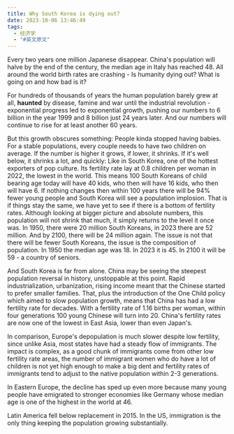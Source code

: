 ```yaml
---
title: Why South Korea is dying out?
date: 2023-10-06 13:46:49
tags:
  - 经济学
  - "#英文原文"
---
```


Every two years one million Japanese disappear. China's population will halve by the end of the century, the median age in Italy has reached 48. All around the world birth rates are crashing - Is humanity dying out? What is going on and how bad is it?

<!-- more -->

For hundreds of thousands of years the human population barely grew at all, **haunted** by disease, famine and war until the industrial revolution - exponential progress led to exponential growth, pushing our numbers to 6 billion in the year 1999 and 8 billion just 24 years later. And our numbers will continue to rise for at least another 60 years. 

But this growth obscures something: People kinda stopped having babies. For a stable populations, every couple needs to have two children on average. If the number is higher it grows, if lower, it shrinks. If it's well below, it shrinks a lot, and quickly: Like in South Korea, one of the hottest exporters of pop culture. Its fertility rate lay at 0.8 children per woman in 2022, the lowest in the world. This means 100 South Koreans of child bearing age today will have 40 kids, who then will have 16 kids, who then will have 6. If nothing changes then within 100 years there will be 94% fewer young people and South Korea will see a population implosion. That is if things stay the same, we have yet to see if there is a bottom of fertility rates. Although looking at bigger picture and absolute numbers, this population will not shrink that much, it simply returns to the level it once was. In 1950, there were 20 million South Koreans, in 2023 there are 52 million. And by 2100, there will be 24 million again. The issue is not that there will be fewer South Koreans, the issue is the composition of population. In 1950 the median age was 18. In 2023 it is 45. In 2100 it will be 59 - a country of seniors. 

And South Korea is far from alone. China may be seeing the steepest population reversal in history, unstoppable at this point. Rapid industrialization, urbanization, rising income meant that the Chinese started to prefer smaller families. That, plus the introduction of the One Child policy which aimed to slow population growth, means that China has had a low fertility rate for decades. With a fertility rate of 1.16 births per woman, within four generations 100 young Chinese will turn into 20. China's fertility rates are now one of the lowest in East Asia, lower than even Japan's.

In comparison, Europe's depopulation is much slower despite low fertility, since unlike Asia, most states have had a steady flow of immigrants. The impact is complex, as a good chunk of immigrants come from other low fertility rate areas, the number of immigrant women who do have a lot of children is not yet high enough to make a big dent and fertility rates of immigrants tend to adjust to the native population within 2-3 generations. 

In Eastern Europe, the decline has sped up even more because many young people have emigrated to stronger economies like Germany whose median age is one of the highest in the world at 46. 

Latin America fell below replacement in 2015. In the US, immigration is the only thing keeping the population growing substantially.